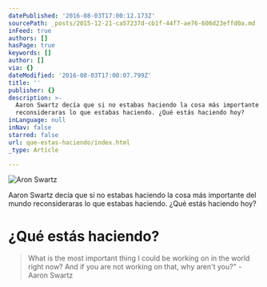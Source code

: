 ```yaml
---
datePublished: '2016-08-03T17:00:12.173Z'
sourcePath: _posts/2015-12-21-ca57237d-cb1f-44f7-ae76-606d23effd0a.md
inFeed: true
authors: []
hasPage: true
keywords: []
author: []
via: {}
dateModified: '2016-08-03T17:00:07.799Z'
title: ''
publisher: {}
description: >-
  Aaron Swartz decía que si no estabas haciendo la cosa más importante del mundo
  reconsideraras lo que estabas haciendo. ¿Qué estás haciendo hoy?
inLanguage: null
inNav: false
starred: false
url: que-estas-haciendo/index.html
_type: Article

---
```

![Aron Swartz](https://the-grid-user-content.s3-us-west-2.amazonaws.com/8194a1fb-ec81-437f-bf85-563bd03ed827.jpg)

Aaron Swartz decía que si no estabas haciendo la cosa más importante del mundo reconsideraras lo que estabas haciendo. ¿Qué estás haciendo hoy?

# ¿Qué estás haciendo?

> What is the most important thing I could be working on in the world right now? And if you are not working on that, why aren't you?" - Aaron Swartz